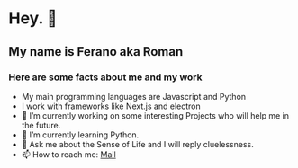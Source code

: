 # Hey. 👀
## My name is Ferano aka Roman
### Here are some facts about me and my work

- My main programming languages are Javascript and Python
- I work with frameworks like Next.js and electron
- 🔭 I’m currently working on some interesting Projects who will help me in the future.
- 🌱 I’m currently learning Python.
- 💬 Ask me about the Sense of Life and I will reply cluelessness.
- 📫 How to reach me: [Mail](mailto:feranoPrivat@gmail.com) 
